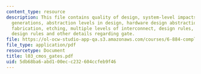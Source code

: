 ```yaml
---
content_type: resource
description: This file contains quality of design, system-level impacts, digital technology
  generations, abstraction levels in design, hardware design abstraction levels, CMOS
  fabrication, etching, multiple levels of interconnect, design rules, lambda-based
  design rules and other details regarding gate.
file: https://ol-ocw-studio-app-qa.s3.amazonaws.com/courses/6-884-complex-digital-systems-spring-2005/5db68ba6abd100ecc232604ccfeb9f46_l03_cmos_gates.pdf
file_type: application/pdf
resourcetype: Document
title: l03_cmos_gates.pdf
uid: 5db68ba6-abd1-00ec-c232-604ccfeb9f46
---
```

